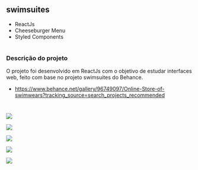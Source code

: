 ## swimsuites

- ReactJs
- Cheeseburger Menu
- Styled Components

# 

### Descrição do projeto

O projeto foi desenvolvido em ReactJs com o objetivo de estudar interfaces web, feito com base no projeto swimsuites do Behance.
- https://www.behance.net/gallery/96749097/Online-Store-of-swimwears?tracking_source=search_projects_recommended

# 

![](https://i.ibb.co/0jZ3Sfn/First.png)

![](https://i.ibb.co/q0LBvLT/Shop.png)

![](https://i.ibb.co/McW9sXW/Mobile.png)

![](https://i.ibb.co/C8sqYCy/Login.png)

![](https://i.ibb.co/wLyLR6r/Cart.png)


